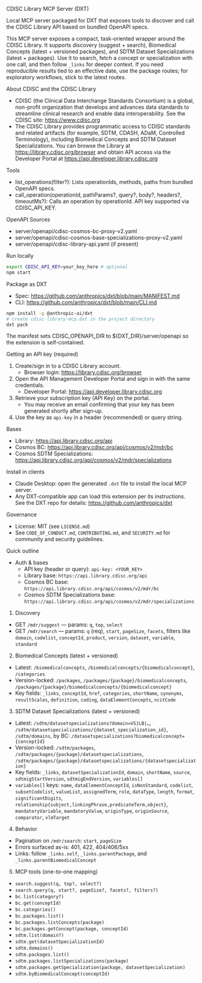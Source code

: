 CDISC Library MCP Server (DXT)

Local MCP server packaged for DXT that exposes tools to discover and call the CDISC Library API based on bundled OpenAPI specs.

This MCP server exposes a compact, task-oriented wrapper around the CDISC Library. It supports discovery (suggest + search), Biomedical Concepts (latest + versioned packages), and SDTM Dataset Specializations (latest + packages). Use it to search, fetch a concept or specialization with one call, and then follow `_links` for deeper context. If you need reproducible results tied to an effective date, use the package routes; for exploratory workflows, stick to the latest routes.

About CDISC and the CDISC Library
- CDISC (the Clinical Data Interchange Standards Consortium) is a global, non-profit organization that develops and advances data standards to streamline clinical research and enable data interoperability. See the CDISC site: https://www.cdisc.org
- The CDISC Library provides programmatic access to CDISC standards and related artifacts (for example, SDTM, CDASH, ADaM, Controlled Terminology), including Biomedical Concepts and SDTM Dataset Specializations. You can browse the Library at https://library.cdisc.org/browser and obtain API access via the Developer Portal at https://api.developer.library.cdisc.org

Tools
- list_operations(filter?): Lists operationIds, methods, paths from bundled OpenAPI specs.
- call_operation(operationId, pathParams?, query?, body?, headers?, timeoutMs?): Calls an operation by operationId. API key supported via CDISC_API_KEY.

OpenAPI Sources
- server/openapi/cdisc-cosmos-bc-proxy-v2.yaml
- server/openapi/cdisc-cosmos-base-specializations-proxy-v2.yaml
- server/openapi/cdisc-library-api.yaml (if present)

Run locally
```bash
export CDISC_API_KEY=your_key_here # optional
npm start
```

Package as DXT
- Spec: https://github.com/anthropics/dxt/blob/main/MANIFEST.md
- CLI: https://github.com/anthropics/dxt/blob/main/CLI.md

```bash
npm install -g @anthropic-ai/dxt
# create cdisc-library-mcp.dxt in the project directory
dxt pack
```

The manifest sets CDISC_OPENAPI_DIR to ${DXT_DIR}/server/openapi so the extension is self-contained.

Getting an API key (required)
1) Create/sign in to a CDISC Library account.
   - Browser login: https://library.cdisc.org/browser
2) Open the API Management Developer Portal and sign in with the same credentials.
   - Developer Portal: https://api.developer.library.cdisc.org
3) Retrieve your subscription key (API Key) on the portal.
   - You may receive an email confirming that your key has been generated shortly after sign‑up.
4) Use the key as `api-key` in a header (recommended) or query string.

Bases
- Library: https://api.library.cdisc.org/api
- Cosmos BC: https://api.library.cdisc.org/api/cosmos/v2/mdr/bc
- Cosmos SDTM Specializations: https://api.library.cdisc.org/api/cosmos/v2/mdr/specializations

Install in clients
- Claude Desktop: open the generated `.dxt` file to install the local MCP server.
- Any DXT-compatible app can load this extension per its instructions. See the DXT repo for details: https://github.com/anthropics/dxt

Governance
- License: MIT (see `LICENSE.md`)
- See `CODE_OF_CONDUCT.md`, `CONTRIBUTING.md`, and `SECURITY.md` for community and security guidelines.

Quick outline
- Auth & bases
  - API key (header or query): `api-key: <YOUR_KEY>`
  - Library base: `https://api.library.cdisc.org/api`
  - Cosmos BC base: `https://api.library.cdisc.org/api/cosmos/v2/mdr/bc`
  - Cosmos SDTM Specializations base: `https://api.library.cdisc.org/api/cosmos/v2/mdr/specializations`

1) Discovery
- GET `/mdr/suggest` — params: `q`, `top`, `select`
- GET `/mdr/search` — params: `q` (req), `start`, `pageSize`, `facets`, filters like `domain`, `codelist`, `conceptId`, `product`, `version`, `dataset`, `variable`, `standard`

2) Biomedical Concepts (latest + versioned)
- Latest: `/biomedicalconcepts`, `/biomedicalconcepts/{biomedicalconcept}`, `/categories`
- Version-locked: `/packages`, `/packages/{package}/biomedicalconcepts`, `/packages/{package}/biomedicalconcepts/{biomedicalconcept}`
- Key fields: `_links`, `conceptId`, `href`, `categories`, `shortName`, `synonyms`, `resultScales`, `definition`, `coding`, `dataElementConcepts`, `ncitCode`

3) SDTM Dataset Specializations (latest + versioned)
- Latest: `/sdtm/datasetspecializations?domain=VS|LB|…`, `/sdtm/datasetspecializations/{dataset_specialization_id}`, `/sdtm/domains`, by BC: `/datasetspecializations?biomedicalconcept={conceptId}`
- Version-locked: `/sdtm/packages`, `/sdtm/packages/{package}/datasetspecializations`, `/sdtm/packages/{package}/datasetspecializations/{datasetspecialization}`
- Key fields: `_links`, `datasetSpecializationId`, `domain`, `shortName`, `source`, `sdtmigStartVersion`, `sdtmigEndVersion`, `variables[]`
- `variables[]` keys: `name`, `dataElementConceptId`, `isNonStandard`, `codelist`, `subsetCodelist`, `valueList`, `assignedTerm`, `role`, `dataType`, `length`, `format`, `significantDigits`, `relationship{subject,linkingPhrase,predicateTerm,object}`, `mandatoryVariable`, `mandatoryValue`, `originType`, `originSource`, `comparator`, `vlmTarget`

4) Behavior
- Pagination on `/mdr/search`: `start`, `pageSize`
- Errors surfaced as-is: 401, 422, 404/406/5xx
- Links: follow `_links.self`, `_links.parentPackage`, and `_links.parentBiomedicalConcept`

5) MCP tools (one-to-one mapping)
- `search.suggest(q, top?, select?)`
- `search.query(q, start?, pageSize?, facets?, filters?)`
- `bc.list(category?)`
- `bc.get(conceptId)`
- `bc.categories()`
- `bc.packages.list()`
- `bc.packages.listConcepts(package)`
- `bc.packages.getConcept(package, conceptId)`
- `sdtm.list(domain?)`
- `sdtm.get(datasetSpecializationId)`
- `sdtm.domains()`
- `sdtm.packages.list()`
- `sdtm.packages.listSpecializations(package)`
- `sdtm.packages.getSpecialization(package, datasetSpecialization)`
- `sdtm.byBiomedicalConcept(conceptId)`

